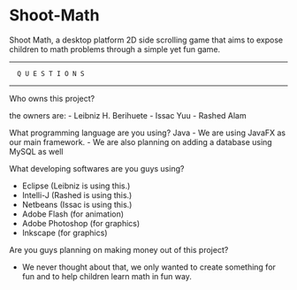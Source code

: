 # Shoot-Math
Shoot Math, a desktop platform 2D side scrolling game that aims to expose children to math problems through a simple yet fun game. 



******************************
      Q U E S T I O N S
******************************
Who owns this project?
   
   the owners are:
      - Leibniz H. Berihuete 
      - Issac Yuu
      - Rashed Alam

What programming language are you using?
   Java
       - We are using JavaFX as our main framework.
       - We are also planning on adding a database using MySQL as well

What developing softwares are you guys using?
  - Eclipse  (Leibniz is using this.)
  - Intelli-J  (Rashed is using this.)
  - Netbeans  (Issac is using this.)
  - Adobe Flash  (for animation)
  - Adobe Photoshop  (for graphics)
  - Inkscape  (for graphics)
  
Are you guys planning on making money out of this project?
  - We never thought about that, we only wanted to create something for fun and to help children
    learn math in fun way.


